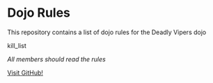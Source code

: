 Dojo Rules
==========

This repository contains a list of dojo rules for the Deadly Vipers dojo 

kill_list

*All members should read the rules*

[Visit GitHub!](https://github.com/deadlyvipers)

